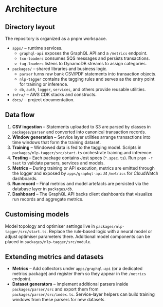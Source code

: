# Architecture

## Directory layout

The repository is organized as a pnpm workspace.

- `apps/` – runtime services.
  - `graphql-api` exposes the GraphQL API and a `/metrics` endpoint.
  - `txn-loaders` consumes SQS messages and persists transactions.
  - `tag-loaders` listens to DynamoDB streams to assign categories.
- `packages/` – shared libraries and business logic.
  - `parser` turns raw bank CSV/PDF statements into transaction objects.
  - `nlp-tagger` contains the tagging rules and serves as the entry point for training or inference.
  - `db`, `auth`, `logger`, `services`, and others provide reusable utilities.
- `infra/` – AWS CDK stacks and constructs.
- `docs/` – project documentation.

## Data flow

1. **CSV ingestion** – Statements uploaded to S3 are parsed by classes in `packages/parser` and converted into canonical transaction records.
2. **Window generation** – Service layer utilities arrange transactions into time windows that form the training dataset.
3. **Training** – Windowed data is fed to the tagging model. Scripts in `packages/nlp-tagger/src/start.ts` orchestrate training and inference.
4. **Testing** – Each package contains Jest specs (`*.spec.ts`). Run `pnpm -r test` to validate parsers, services and models.
5. **Metrics** – During training or API execution, metrics are emitted through the logger and exposed by `apps/graphql-api` at `/metrics` for CloudWatch dashboards.
6. **Run record** – Final metrics and model artefacts are persisted via the database layer in `packages/db`.
7. **Dashboard** – The GraphQL API backs client dashboards that visualize run records and aggregate metrics.

## Customising models

Model topology and optimiser settings live in `packages/nlp-tagger/src/start.ts`. Replace the rule‑based logic with a neural model or adjust optimiser parameters there. Additional model components can be placed in `packages/nlp-tagger/src/module`.

## Extending metrics and datasets

- **Metrics** – Add collectors under `apps/graphql-api` (or a dedicated metrics package) and register them so they appear in the `/metrics` endpoint.
- **Dataset generators** – Implement additional parsers inside `packages/parser/src` and export them from `packages/parser/src/index.ts`. Service-layer helpers can build training windows from these parsers for new datasets.
